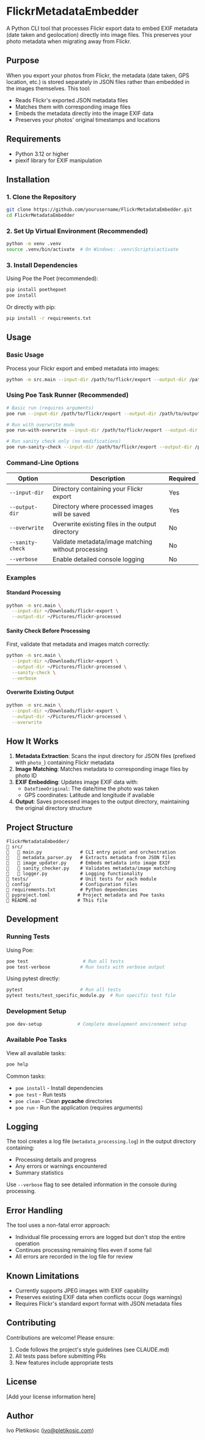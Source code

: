# FlickrMetadataEmbedder

A Python CLI tool that processes Flickr export data to embed EXIF metadata (date taken and geolocation) directly into image files. This preserves your photo metadata when migrating away from Flickr.

## Purpose

When you export your photos from Flickr, the metadata (date taken, GPS location, etc.) is stored separately in JSON files rather than embedded in the images themselves. This tool:

- Reads Flickr's exported JSON metadata files
- Matches them with corresponding image files
- Embeds the metadata directly into the image EXIF data
- Preserves your photos' original timestamps and locations

## Requirements

- Python 3.12 or higher
- piexif library for EXIF manipulation

## Installation

### 1. Clone the Repository

```bash
git clone https://github.com/yourusername/FlickrMetadataEmbedder.git
cd FlickrMetadataEmbedder
```

### 2. Set Up Virtual Environment (Recommended)

```bash
python -m venv .venv
source .venv/bin/activate  # On Windows: .venv\Scripts\activate
```

### 3. Install Dependencies

Using Poe the Poet (recommended):
```bash
pip install poethepoet
poe install
```

Or directly with pip:
```bash
pip install -r requirements.txt
```

## Usage

### Basic Usage

Process your Flickr export and embed metadata into images:

```bash
python -m src.main --input-dir /path/to/flickr/export --output-dir /path/to/output
```

### Using Poe Task Runner (Recommended)

```bash
# Basic run (requires arguments)
poe run --input-dir /path/to/flickr/export --output-dir /path/to/output

# Run with overwrite mode
poe run-with-overwrite --input-dir /path/to/flickr/export --output-dir /path/to/output

# Run sanity check only (no modifications)
poe run-sanity-check --input-dir /path/to/flickr/export --output-dir /path/to/output
```

### Command-Line Options

| Option | Description | Required |
|--------|-------------|----------|
| `--input-dir` | Directory containing your Flickr export | Yes |
| `--output-dir` | Directory where processed images will be saved | Yes |
| `--overwrite` | Overwrite existing files in the output directory | No |
| `--sanity-check` | Validate metadata/image matching without processing | No |
| `--verbose` | Enable detailed console logging | No |

### Examples

#### Standard Processing
```bash
python -m src.main \
  --input-dir ~/Downloads/flickr-export \
  --output-dir ~/Pictures/flickr-processed
```

#### Sanity Check Before Processing
First, validate that metadata and images match correctly:
```bash
python -m src.main \
  --input-dir ~/Downloads/flickr-export \
  --output-dir ~/Pictures/flickr-processed \
  --sanity-check \
  --verbose
```

#### Overwrite Existing Output
```bash
python -m src.main \
  --input-dir ~/Downloads/flickr-export \
  --output-dir ~/Pictures/flickr-processed \
  --overwrite
```

## How It Works

1. **Metadata Extraction**: Scans the input directory for JSON files (prefixed with `photo_`) containing Flickr metadata
2. **Image Matching**: Matches metadata to corresponding image files by photo ID
3. **EXIF Embedding**: Updates image EXIF data with:
   - `DateTimeOriginal`: The date/time the photo was taken
   - GPS coordinates: Latitude and longitude if available
4. **Output**: Saves processed images to the output directory, maintaining the original directory structure

## Project Structure

```
FlickrMetadataEmbedder/
   src/
      main.py              # CLI entry point and orchestration
      metadata_parser.py   # Extracts metadata from JSON files
      image_updater.py     # Embeds metadata into image EXIF
      sanity_checker.py    # Validates metadata/image matching
      logger.py            # Logging functionality
   tests/                   # Unit tests for each module
   config/                  # Configuration files
   requirements.txt         # Python dependencies
   pyproject.toml          # Project metadata and Poe tasks
   README.md               # This file
```

## Development

### Running Tests

Using Poe:
```bash
poe test                    # Run all tests
poe test-verbose           # Run tests with verbose output
```

Using pytest directly:
```bash
pytest                     # Run all tests
pytest tests/test_specific_module.py  # Run specific test file
```

### Development Setup

```bash
poe dev-setup             # Complete development environment setup
```

### Available Poe Tasks

View all available tasks:
```bash
poe help
```

Common tasks:
- `poe install` - Install dependencies
- `poe test` - Run tests
- `poe clean` - Clean __pycache__ directories
- `poe run` - Run the application (requires arguments)

## Logging

The tool creates a log file (`metadata_processing.log`) in the output directory containing:
- Processing details and progress
- Any errors or warnings encountered
- Summary statistics

Use `--verbose` flag to see detailed information in the console during processing.

## Error Handling

The tool uses a non-fatal error approach:
- Individual file processing errors are logged but don't stop the entire operation
- Continues processing remaining files even if some fail
- All errors are recorded in the log file for review

## Known Limitations

- Currently supports JPEG images with EXIF capability
- Preserves existing EXIF data when conflicts occur (logs warnings)
- Requires Flickr's standard export format with JSON metadata files

## Contributing

Contributions are welcome! Please ensure:
1. Code follows the project's style guidelines (see CLAUDE.md)
2. All tests pass before submitting PRs
3. New features include appropriate tests

## License

[Add your license information here]

## Author

Ivo Pletikosic (ivo@pletikosic.com)